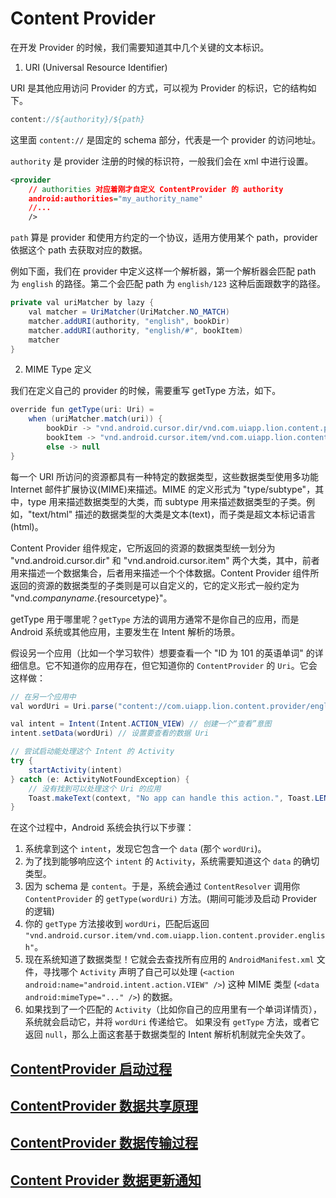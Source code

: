 # Content Provider

在开发 Provider 的时候，我们需要知道其中几个关键的文本标识。

1. URI (Universal Resource Identifier)

URI 是其他应用访问 Provider 的方式，可以视为 Provider 的标识，它的结构如下。

```c
content://${authority}/${path}
```

这里面 `content://` 是固定的 schema 部分，代表是一个 provider 的访问地址。

`authority` 是 provider 注册的时候的标识符，一般我们会在 xml 中进行设置。

```xml
<provider
    // authorities 对应着刚才自定义 ContentProvider 的 authority
    android:authorities="my_authority_name"
    //...
    />
```

`path` 算是 provider 和使用方约定的一个协议，适用方使用某个 path，provider 依据这个 path 去获取对应的数据。

例如下面，我们在 provider 中定义这样一个解析器，第一个解析器会匹配 path 为 `english` 的路径。第二个会匹配 path 为 `english/123` 这种后面跟数字的路径。

```java
private val uriMatcher by lazy {
    val matcher = UriMatcher(UriMatcher.NO_MATCH)
    matcher.addURI(authority, "english", bookDir)
    matcher.addURI(authority, "english/#", bookItem)
    matcher
}
```

2. MIME Type 定义

我们在定义自己的 provider 的时候，需要重写 getType 方法，如下。

```java
override fun getType(uri: Uri) =
    when (uriMatcher.match(uri)) {
        bookDir -> "vnd.android.cursor.dir/vnd.com.uiapp.lion.content.provider.english"
        bookItem -> "vnd.android.cursor.item/vnd.com.uiapp.lion.content.provider.english"
        else -> null
}
```

每一个 URI 所访问的资源都具有一种特定的数据类型，这些数据类型使用多功能 Internet 邮件扩展协议(MIME)来描述。MIME 的定义形式为 "​type/subtype​"​，其中，​type 用来描述数据类型的大类，而 subtype 用来描述数据类型的子类。例如，​"text/html" 描述的数据类型的大类是文本(text)，而子类是超文本标记语言(html)。

Content Provider 组件规定，它所返回的资源的数据类型统一划分为 "vnd.android.cursor.dir" 和 "vnd.android.cursor.item" 两个大类，其中，前者用来描述一个数据集合，后者用来描述一个个体数据。Content Provider 组件所返回的资源的数据类型的子类则是可以自定义的，它的定义形式一般约定为 "vnd.${companyname}.${resourcetype}​"​。

getType 用于哪里呢？`getType` 方法的调用方通常不是你自己的应用，而是Android 系统或其他应用，主要发生在 Intent 解析的场景。

假设另一个应用（比如一个学习软件）想要查看一个 "ID 为 101 的英语单词" 的详细信息。它不知道你的应用存在，但它知道你的 `ContentProvider` 的 `Uri`。它会这样做：

```java
// 在另一个应用中
val wordUri = Uri.parse("content://com.uiapp.lion.content.provider/english/101")

val intent = Intent(Intent.ACTION_VIEW) // 创建一个“查看”意图
intent.setData(wordUri) // 设置要查看的数据 Uri

// 尝试启动能处理这个 Intent 的 Activity
try {
    startActivity(intent)
} catch (e: ActivityNotFoundException) {
    // 没有找到可以处理这个 Uri 的应用
    Toast.makeText(context, "No app can handle this action.", Toast.LENGTH_SHORT).show()
}
```
在这个过程中，Android 系统会执行以下步骤：
1. 系统拿到这个 `intent`，发现它包含一个 `data` (那个 `wordUri`)。
2. 为了找到能够响应这个 `intent` 的 `Activity`，系统需要知道这个 `data` 的确切类型。
3. 因为 schema 是 `content`。于是，系统会通过 `ContentResolver` 调用你 `ContentProvider` 的 `getType(wordUri)` 方法。(期间可能涉及启动 Provider 的逻辑)
4. 你的 `getType` 方法接收到 `wordUri`，匹配后返回 `"vnd.android.cursor.item/vnd.com.uiapp.lion.content.provider.english"`。
5. 现在系统知道了数据类型！它就会去查找所有应用的 `AndroidManifest.xml` 文件，寻找哪个 `Activity` 声明了自己可以处理 (`<action android:name="android.intent.action.VIEW" />`) 这种 MIME 类型 (`<data android:mimeType="..." />`) 的数据。
6. 如果找到了一个匹配的 `Activity`（比如你自己的应用里有一个单词详情页），系统就会启动它，并将 `wordUri` 传递给它。
如果没有 `getType` 方法，或者它返回 `null`，那么上面这套基于数据类型的 Intent 解析机制就完全失效了。


## [ContentProvider 启动过程](android/framework/app_framework/content_provider/content_provider_launch.md)

## [ContentProvider 数据共享原理](android/framework/app_framework/content_provider/content_provider_data_transform.md)

## [ContentProvider 数据传输过程](android/framework/app_framework/content_provider/content_provider_data_transform_process.md)

## [Content Provider 数据更新通知](android/framework/app_framework/content_provider/content_provider_update_notify.md)
